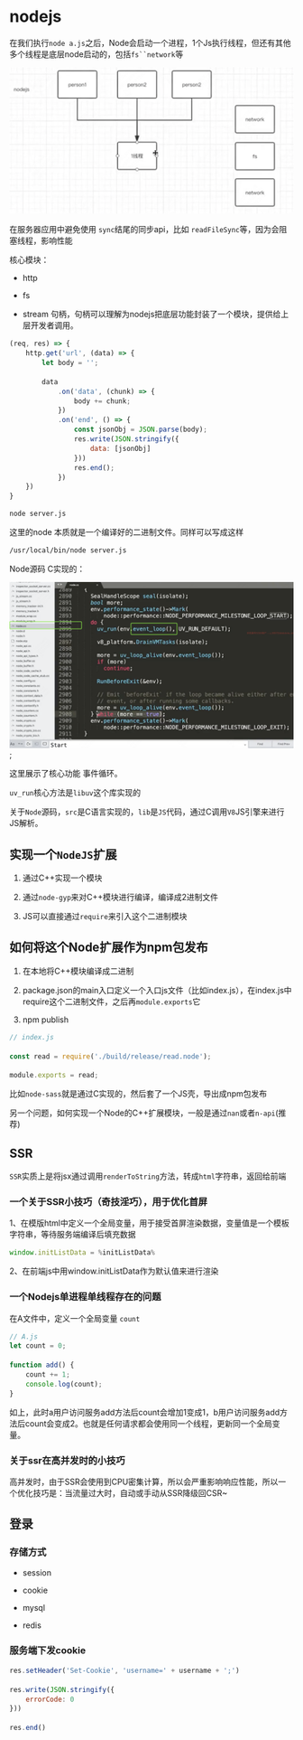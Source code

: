 # nodejs

在我们执行`node a.js`之后，Node会启动一个进程，1个Js执行线程，但还有其他多个线程是底层node启动的，包括`fs``network`等

![node启动的单线程](./imgs/node-single-thread.jpg)

在服务器应用中避免使用 `sync`结尾的同步api，比如 `readFileSync`等，因为会阻塞线程，影响性能

核心模块：

- http

- fs

- stream 句柄，句柄可以理解为nodejs把底层功能封装了一个模块，提供给上层开发者调用。

```js
(req, res) => {
    http.get('url', (data) => {
        let body = '';
    
        data
            .on('data', (chunk) => {
                body += chunk;
            })
            .on('end', () => {
                const jsonObj = JSON.parse(body);
                res.write(JSON.stringify({
                    data: [jsonObj]
                }))
                res.end();
            })
    })
}

```

```sh
node server.js
```
这里的node 本质就是一个编译好的二进制文件。同样可以写成这样

```sh
/usr/local/bin/node server.js
```

Node源码 C实现的：

![node-source code](./imgs/node-source-code.jpg);

这里展示了核心功能 事件循环。

`uv_run`核心方法是`libuv`这个库实现的

关于`Node`源码，`src`是C语言实现的，`lib`是`JS`代码，通过C调用`V8`JS引擎来进行JS解析。

## 实现一个`NodeJS`扩展

1. 通过C++实现一个模块

2. 通过`node-gyp`来对C++模块进行编译，编译成2进制文件

3. JS可以直接通过`require`来引入这个二进制模块

## 如何将这个Node扩展作为npm包发布

1. 在本地将C++模块编译成二进制

2. package.json的main入口定义一个入口js文件（比如index.js），在index.js中require这个二进制文件，之后再`module.exports`它

3. npm publish

```js
// index.js

const read = require('./build/release/read.node');

module.exports = read;
```

比如`node-sass`就是通过C实现的，然后套了一个JS壳，导出成npm包发布

另一个问题，如何实现一个Node的C++扩展模块，一般是通过`nan`或者`n-api`(推荐)


## SSR

`SSR`实质上是将jsx通过调用`renderToString`方法，转成`html`字符串，返回给前端

### 一个关于SSR小技巧（奇技淫巧），用于优化首屏

1、在模版html中定义一个全局变量，用于接受首屏渲染数据，变量值是一个模板字符串，等待服务端编译后填充数据

```js
window.initListData = %initListData%
```

2、在前端js中用window.initListData作为默认值来进行渲染

### 一个Nodejs单进程单线程存在的问题

在A文件中，定义一个全局变量 `count`

```js
// A.js
let count = 0;

function add() {
    count += 1;
    console.log(count);
}
```

如上，此时a用户访问服务add方法后count会增加1变成1，b用户访问服务add方法后count会变成2。也就是任何请求都会使用同一个线程，更新同一个全局变量。


### 关于ssr在高并发时的小技巧

高并发时，由于SSR会使用到CPU密集计算，所以会严重影响响应性能，所以一个优化技巧是：当流量过大时，自动或手动从SSR降级回CSR~


## 登录

### 存储方式

- session

- cookie

- mysql

- redis


### 服务端下发cookie

```js
res.setHeader('Set-Cookie', 'username=' + username + ';')

res.write(JSON.stringify({
    errorCode: 0
}))

res.end()
```